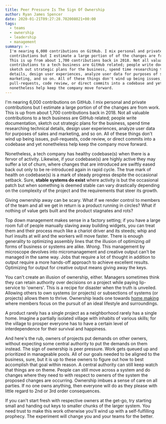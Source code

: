 ```yaml
---
title: Peer Pressure Is The Sign Of Ownership
author: Ryan James Spencer
date: 2020-01-21T09:27:28.702008021+00:00
tags:
  - teams
  - ownership
  - leadership
  - management
summary: >-
  I'm nearing 6,000 contributions on GitHub. I mix personal and private
  contributions but I estimate a large portion of of the changes are from work.
  This is up from about 1,700 contributions back in 2018. Not all valuable
  contributions to a tech business are GitHub related; people write documentation,
  sketch out strategic plans for the business, spend time researching technical
  details, design user experiences, analyze user data for purposes of sales and
  marketing, and so on. All of these things don't wind up being issues,
  pull-requests, code review, or direct commits into a codebase and yet
  nonetheless help keep the company move forward.
---
```


I'm nearing 6,000 contributions on GitHub. I mix personal and private
contributions but I estimate a large portion of of the changes are from work.
This is up from about 1,700 contributions back in 2018. Not all valuable
contributions to a tech business are GitHub related; people write documentation,
sketch out strategic plans for the business, spend time researching technical
details, design user experiences, analyze user data for purposes of sales and
marketing, and so on. All of these things don't wind up being issues,
pull-requests, code review, or direct commits into a codebase and yet
nonetheless help keep the company move forward.

Nonetheless, a tech company has healthy codebase(s) when there is a fervor of
activity. Likewise, if your codebase(s) are highly active they may suffer a lot
of churn, where changes that are introduced are swiftly eased back out only to
be re-introduced again in rapid cycle. The true mark of health on codebase(s) is
a mark of steady progress despite the occasional setback. Sure, **stable systems
do exist** where activity is but the occasional patch but when something is
deemed stable can vary drastically depending on the complexity of the project
and the requirements that steer its growth.

Giving ownership away can be scary. What if we render control to members of the
team and all we get in return is a product running in circles? What if nothing
of value gets built and the product stagnates and rots?

Top down management makes sense in a factory setting; if you have a large room
full of people manually slaving away building widgets, you can treat them and
their process much like a chariot driver and its steeds; whip and hurl insults
at will and the workers will move faster. There is enough generality to
optimizing assembly lines that the illusion of optimizing _all_ forms of
business or systems are alike. _Wrong_. This management by microscope devolves
into micromanagement and creative output can't be managed in the same way. Jobs
that require a lot of thought in addition to output require a more hands-off
approach to achieve excellent results. Optimizing for output for creative output
means giving away the keys.

You can't create an illusion of ownership, either. Managers sometimes think they
can retain authority over decisions on a project while paying lip-service to
'owners'. This is a recipe for disaster when the truth is unveiled. Allowing
others to own systems (or projects) or subsections of systems (or projects)
allows them to thrive. Ownership leads one towards [home
making](https://www.justanotherdot.com/posts/make-a-home.html) where members
focus on the pursuit of an ideal lifestyle and surroundings.

A product rarely has a single project as a neighborhood rarely has a single
home. Imagine a partially isolated village with inhabits of various skills; for
the village to prosper everyone has to have a certain level of interdependence
for their survival and happiness.

And here's the rub, owners of projects put demands on other owners, without
expecting some central authority to put the demands on them instead. The sign of
ownership is peer pressure. Work gets queued up and prioritized in manageable
pools. All of our goals needed to be aligned to the business, sure, but it is up
to these owners to figure out how to best accomplish that goal within reason. A
central authority can still keep watch that things are on theme. People can
still move across a system and do changes where they need to with respect to
owners of the system the proposed changes are occurring. Ownership imbues a
sense of care on all parties. If no one owns anything, then everyone will do as
they please with little regard to 2nd or 3rd order consequences.

If you can't start fresh with respective owners at the get-go, try starting
small and handing out keys to smaller chunks of the larger system. You need
trust to make this work otherwise you'll wind up with a self-fulfilling
prophecy. The experiment will change you and your teams for the better.
